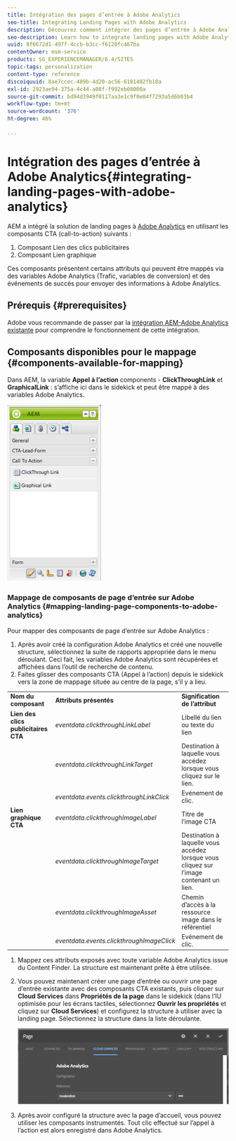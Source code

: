 ```yaml
---
title: Intégration des pages d’entrée à Adobe Analytics
seo-title: Integrating Landing Pages with Adobe Analytics
description: Découvrez comment intégrer des pages d’entrée à Adobe Analytics.
seo-description: Learn how to integrate landing pages with Adobe Analytics.
uuid: 8f6672d1-497f-4ccb-b3cc-f6120fc467ba
contentOwner: msm-service
products: SG_EXPERIENCEMANAGER/6.4/SITES
topic-tags: personalization
content-type: reference
discoiquuid: 8ae7ccec-489b-4d20-ac56-6101402fb18a
exl-id: 2923ae94-375a-4c44-a08f-f992eb08000a
source-git-commit: bd94d3949f0117aa3e1c9f0e84f7293a5d6b03b4
workflow-type: tm+mt
source-wordcount: '376'
ht-degree: 46%

---
```


# Intégration des pages d’entrée à Adobe Analytics{#integrating-landing-pages-with-adobe-analytics}

AEM a intégré la solution de landing pages à [Adobe Analytics](https://www.omniture.com/en/products/analytics/sitecatalyst) en utilisant les composants CTA (call-to-action) suivants :

1. Composant Lien des clics publicitaires
1. Composant Lien graphique

Ces composants présentent certains attributs qui peuvent être mappés via des variables Adobe Analytics (Trafic, variables de conversion) et des événements de succès pour envoyer des informations à Adobe Analytics.

## Prérequis {#prerequisites}

Adobe vous recommande de passer par la [intégration AEM-Adobe Analytics existante](/help/sites-administering/adobeanalytics.md) pour comprendre le fonctionnement de cette intégration.

## Composants disponibles pour le mappage {#components-available-for-mapping}

Dans AEM, la variable **Appel à l’action** components - **ClickThroughLink** et **GraphicalLink** : s’affiche ici dans le sidekick et peut être mappé à des variables Adobe Analytics.

![chlimage_1-21](assets/chlimage_1-21.jpeg)

### Mappage de composants de page d’entrée sur Adobe Analytics {#mapping-landing-page-components-to-adobe-analytics}

Pour mapper des composants de page d’entrée sur Adobe Analytics :

1. Après avoir créé la configuration Adobe Analytics et créé une nouvelle structure, sélectionnez la suite de rapports appropriée dans le menu déroulant. Ceci fait, les variables Adobe Analytics sont récupérées et affichées dans l’outil de recherche de contenu.
1. Faites glisser des composants CTA (Appel à l’action) depuis le sidekick vers la zone de mappage située au centre de la page, s’il y a lieu.

<table> 
 <tbody>
  <tr>
   <td><strong>Nom du composant</strong></td> 
   <td><strong>Attributs présentés</strong></td> 
   <td><strong>Signification de l’attribut</strong></td> 
  </tr>
  <tr>
   <td><strong>Lien des clics publicitaires CTA</strong></td> 
   <td><i>eventdata.clickthroughLinkLabel</i> <br /> </td> 
   <td>Libellé du lien ou texte du lien </td> 
  </tr>
  <tr>
   <td><br type="_moz" /> </td> 
   <td><i>eventdata.clickthroughLinkTarget</i> <br /> </td> 
   <td>Destination à laquelle vous accédez lorsque vous cliquez sur le lien. </td> 
  </tr>
  <tr>
   <td><br type="_moz" /> </td> 
   <td><i>eventdata.events.clickthroughLinkClick</i> <br /> </td> 
   <td>Evénement de clic. </td> 
  </tr>
  <tr>
   <td><strong>Lien graphique CTA</strong></td> 
   <td><i>eventdata.clickthroughImageLabel</i> <br /> </td> 
   <td>Titre de l’image CTA </td> 
  </tr>
  <tr>
   <td><br type="_moz" /> </td> 
   <td><i>eventdata.clickthroughImageTarget</i> <br /> </td> 
   <td>Destination à laquelle vous accédez lorsque vous cliquez sur l’image contenant un lien.</td> 
  </tr>
  <tr>
   <td><br type="_moz" /> </td> 
   <td><i>eventdata.clickthroughImageAsset</i> <br /> </td> 
   <td>Chemin d’accès à la ressource image dans le référentiel </td> 
  </tr>
  <tr>
   <td><br type="_moz" /> </td> 
   <td><i>eventdata.events.clickthroughImageClick</i> <br /> </td> 
   <td>Evénement de clic.</td> 
  </tr>
 </tbody>
</table>

1. Mappez ces attributs exposés avec toute variable Adobe Analytics issue du Content Finder. La structure est maintenant prête à être utilisée.
1. Vous pouvez maintenant créer une page d’entrée ou ouvrir une page d’entrée existante avec des composants CTA existants, puis cliquer sur **Cloud Services** dans **Propriétés de la page** dans le sidekick (dans l’IU optimisée pour les écrans tactiles, sélectionnez **Ouvrir les propriétés** et cliquez sur **Cloud Services**) et configurez la structure à utiliser avec la landing page. Sélectionnez la structure dans la liste déroulante.

   ![chlimage_1-25](assets/chlimage_1-25.png)

1. Après avoir configuré la structure avec la page d’accueil, vous pouvez utiliser les composants instrumentés. Tout clic effectué sur l’appel à l’action est alors enregistré dans Adobe Analytics.
